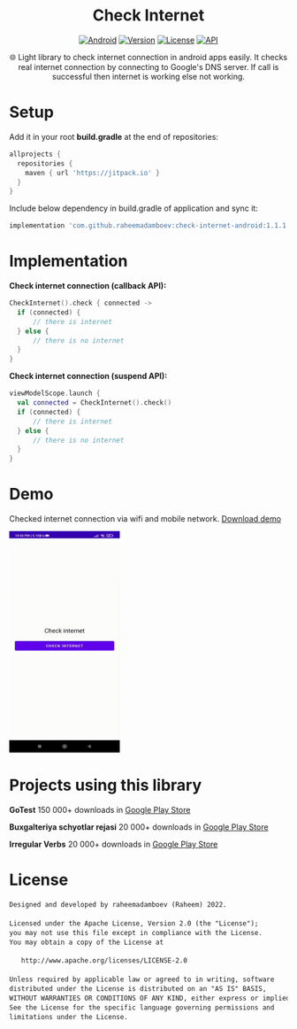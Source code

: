 <h1 align="center">Check Internet</h1>

<p align="center">
  <a href="http://developer.android.com/index.html"><img alt="Android" src="https://img.shields.io/badge/platform-android-green.svg"/></a>
  <a href="https://jitpack.io/#raheemadamboev/check-internet-android"><img alt="Version" src="https://jitpack.io/v/raheemadamboev/check-internet-android.svg"/></a>
  <a href="https://opensource.org/licenses/Apache-2.0"><img alt="License" src="https://img.shields.io/badge/License-Apache%202.0-blue.svg"/></a>
  <a href="https://android-arsenal.com/api?level=21"><img alt="API" src="https://img.shields.io/badge/API-21%2B-brightgreen.svg?style=flat"/></a>
</p>

<p align="center">
🌐 Light library to check internet connection in android apps easily. It checks real internet connection by connecting to Google's DNS server. If call is successful then internet is working else not working.
</p>

# Setup

Add it in your root **build.gradle** at the end of repositories:
```groovy
allprojects {
  repositories {
    maven { url 'https://jitpack.io' }
  }
}
```

Include below dependency in build.gradle of application and sync it:
```groovy
implementation 'com.github.raheemadamboev:check-internet-android:1.1.1'
```

# Implementation

**Check internet connection (callback API):**
```kotlin
CheckInternet().check { connected ->
  if (connected) { 
      // there is internet                
  } else { 
      // there is no internet                  
  }
}
```

**Check internet connection (suspend API):**
```kotlin
viewModelScope.launch {
  val connected = CheckInternet().check()
  if (connected) { 
      // there is internet                
  } else { 
      // there is no internet                  
  }
}
```

# Demo

Checked internet connection via wifi and mobile network. <a href="https://github.com/raheemadamboev/check-internet-android/blob/master/app-debug.apk">Download demo</a>

<img src="https://github.com/raheemadamboev/check-internet-android/blob/master/demo-check-internet.gif" alt="Italian Trulli" width="200" height="400">

# Projects using this library

**GoTest** 150 000+ downloads in <a href="https://play.google.com/store/apps/details?id=xyz.teamgravity.gotest">Google Play Store</a>

**Buxgalteriya schyotlar rejasi** 20 000+ downloads in <a href="https://play.google.com/store/apps/details?id=xyz.teamgravity.uzbekistanaccountingcode">Google Play Store</a>

**Irregular Verbs**  20 000+ downloads in <a href="https://play.google.com/store/apps/details?id=xyz.teamgravity.irregularverbs">Google Play Store</a>

# License

```xml
Designed and developed by raheemadamboev (Raheem) 2022.

Licensed under the Apache License, Version 2.0 (the "License");
you may not use this file except in compliance with the License.
You may obtain a copy of the License at

   http://www.apache.org/licenses/LICENSE-2.0

Unless required by applicable law or agreed to in writing, software
distributed under the License is distributed on an "AS IS" BASIS,
WITHOUT WARRANTIES OR CONDITIONS OF ANY KIND, either express or implied.
See the License for the specific language governing permissions and
limitations under the License.
```
